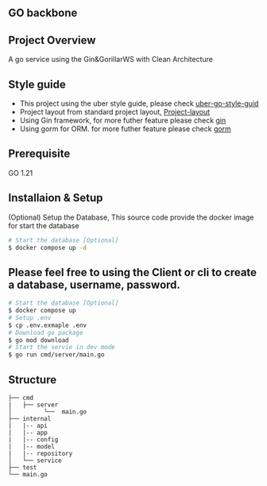 ## GO backbone

## Project Overview

A go service using the Gin&GorillarWS with Clean Architecture

## Style guide 

- This project using the uber style guide, please check [uber-go-style-guid](https://github.com/uber-go/guide)
- Project layout from standard project layout, [Project-layout](https://github.com/golang-standards/project-layout)
- Using Gin framework, for more futher feature please check [gin](https://gin-gonic.com/docs/)
- Using gorm for ORM. for more futher feature please check [gorm](https://gorm.io/)

## Prerequisite
GO 1.21 

## Installaion & Setup
(Optional) Setup the Database, This source code provide the docker image for start the database 
```bash
# Start the database [Optional]
$ docker compose up -d 
```
Please feel free to using the Client or cli to create a database, username, password. 
------
```bash
# Start the database [Optional]
$ docker compose up 
# Setup .env
$ cp .env.exmaple .env 
# Download go package 
$ go mod download
# Start the servie in dev mode
$ go run cmd/server/main.go
```

## Structure 
```
├── cmd
|   ├── server
│         └──  main.go
├── internal
|   |-- api
|   |-- app
|   |-- config
|   |-- model
|   |-- repository
│   └── service
├── test
└── main.go
```

